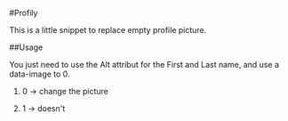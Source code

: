 #Profily

This is a little snippet to replace empty profile picture.

##Usage

You just need to use the Alt attribut for the First and Last name, and use a data-image to 0.

1. 0 -> change the picture

2. 1 -> doesn't